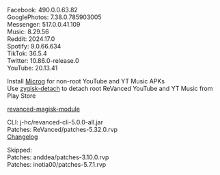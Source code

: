 Facebook: 490.0.0.63.82  
GooglePhotos: 7.38.0.785903005  
Messenger: 517.0.0.41.109  
Music: 8.29.56  
Reddit: 2024.17.0  
Spotify: 9.0.66.634  
TikTok: 36.5.4  
Twitter: 10.86.0-release.0  
YouTube: 20.13.41  

Install [Microg](https://github.com/ReVanced/GmsCore/releases) for non-root YouTube and YT Music APKs  
Use [zygisk-detach](https://github.com/j-hc/zygisk-detach) to detach root ReVanced YouTube and YT Music from Play Store  

[revanced-magisk-module](https://github.com/j-hc/revanced-magisk-module)
  
CLI: j-hc/revanced-cli-5.0.0-all.jar  
Patches: ReVanced/patches-5.32.0.rvp  
[Changelog](https://github.com/ReVanced/revanced-patches/releases/tag/v5.32.0)  

Skipped:  
Patches: anddea/patches-3.10.0.rvp  
Patches: inotia00/patches-5.7.1.rvp    
